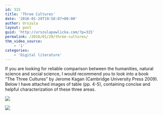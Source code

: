 ```yaml
---
id: 315
title: 'Three Cultures'
date: '2016-01-29T19:58:07+00:00'
author: Urszula
layout: post
guid: 'http://urszulapawlicka.com/?p=315'
permalink: /2016/01/29/three-cultures/
thm_video_source:
    - '1'
categories:
    - 'Digital literature'
---
```


If you are looking for reliable comparison between the humanities, natural science and social science, I would recommend you to look into a book “The Three Cultures” by Jerome Kagan (Cambridge University Press 2009). Below I have attached images of table (pp. 4-5), containing concise and helpful characterization of these three areas.

[![](http://i.imgur.com/e5MOtSWm.png)](http://i.imgur.com/e5MOtSW.png)

[![](http://i.imgur.com/hV59FsZm.png)](http://i.imgur.com/hV59FsZ.png)